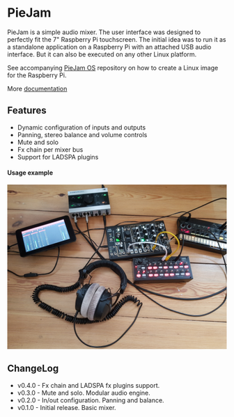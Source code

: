 # PieJam
PieJam is a simple audio mixer. The user interface was designed to perfectly fit the 7" Raspberry Pi
touchscreen. The initial idea was to run it as a standalone application on a Raspberry Pi
with an attached USB audio interface. But it can also be executed on any other Linux platform.

See accompanying [PieJam OS](https://github.com/nooploop/piejam_os) repository
on how to create a Linux image for the Raspberry Pi.

More [documentation](https://piejam.readthedocs.io/en/stable/)

## Features
* Dynamic configuration of inputs and outputs
* Panning, stereo balance and volume controls
* Mute and solo
* Fx chain per mixer bus
* Support for LADSPA plugins

#### Usage example
![Usage example](doc/images/usage.png "Usage example")

## ChangeLog
* v0.4.0 - Fx chain and LADSPA fx plugins support.
* v0.3.0 - Mute and solo. Modular audio engine.
* v0.2.0 - In/out configuration. Panning and balance.
* v0.1.0 - Initial release. Basic mixer.